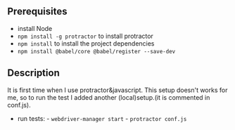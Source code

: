 ## Prerequisites
- install Node 
- `npm install -g protractor` to install protractor
- `npm install` to install the project dependencies
- `npm install @babel/core @babel/register --save-dev`

## Description
It is first time when I use protractor&javascript. This setup doesn't works for me, so to run the test 
I added another (local)setup.(it is commented in conf.js).

- run tests: - `webdriver-manager start`
             - `protractor conf.js`

